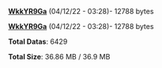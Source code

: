 [**WkkYR9Ga**](/data/WkkYR9Ga.txt) (04/12/22 - 03:28)- 12788 bytes

[**WkkYR9Ga**](/data/WkkYR9Ga.txt) (04/12/22 - 03:28)- 12788 bytes

**Total Datas**: 6429

**Total Size**: 36.86 MB / 36.9 MB